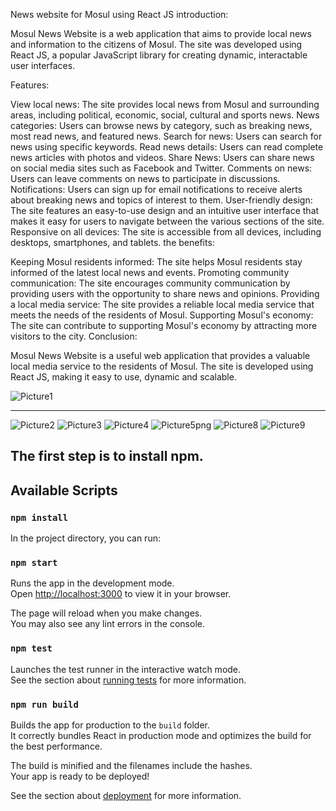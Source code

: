 News website for Mosul using React JS
introduction:

Mosul News Website is a web application that aims to provide local news and information to the citizens of Mosul. The site was developed using React JS, a popular JavaScript library for creating dynamic, interactable user interfaces.

Features:

View local news: The site provides local news from Mosul and surrounding areas, including political, economic, social, cultural and sports news.
News categories: Users can browse news by category, such as breaking news, most read news, and featured news.
Search for news: Users can search for news using specific keywords.
Read news details: Users can read complete news articles with photos and videos.
Share News: Users can share news on social media sites such as Facebook and Twitter.
Comments on news: Users can leave comments on news to participate in discussions.
Notifications: Users can sign up for email notifications to receive alerts about breaking news and topics of interest to them.
User-friendly design: The site features an easy-to-use design and an intuitive user interface that makes it easy for users to navigate between the various sections of the site.
Responsive on all devices: The site is accessible from all devices, including desktops, smartphones, and tablets.
the benefits:

Keeping Mosul residents informed: The site helps Mosul residents stay informed of the latest local news and events.
Promoting community communication: The site encourages community communication by providing users with the opportunity to share news and opinions.
Providing a local media service: The site provides a reliable local media service that meets the needs of the residents of Mosul.
Supporting Mosul's economy: The site can contribute to supporting Mosul's economy by attracting more visitors to the city.
Conclusion:

Mosul News Website is a useful web application that provides a valuable local media service to the residents of Mosul. The site is developed using React JS, making it easy to use, dynamic and scalable.

![Picture1](https://github.com/ahmedfaris2023/Mosul-city-news-website/assets/124607626/99284cc4-75be-405b-bbc6-97b82739a2a3)

------------------------------
![Picture2](https://github.com/ahmedfaris2023/Mosul-city-news-website/assets/124607626/7c0316e5-a030-41c7-9570-18fdd450b09c)
![Picture3](https://github.com/ahmedfaris2023/Mosul-city-news-website/assets/124607626/45bb1b42-1aaf-4f0e-a2cd-85a2572cb056)
![Picture4](https://github.com/ahmedfaris2023/Mosul-city-news-website/assets/124607626/8642f182-2844-47a9-a835-26561a0df737)
![Picture5png](https://github.com/ahmedfaris2023/Mosul-city-news-website/assets/124607626/9c45b4ae-76a0-4a40-84c9-438c855e2469)
![Picture8](https://github.com/ahmedfaris2023/Mosul-city-news-website/assets/124607626/b54251bb-25c1-427b-bde7-b94691de62ce)
![Picture9](https://github.com/ahmedfaris2023/Mosul-city-news-website/assets/124607626/cab8e803-4a09-47bc-8f18-ad30561f4410)

## The first step is to install npm.
## Available Scripts
### `npm install`
In the project directory, you can run:

### `npm start`

Runs the app in the development mode.\
Open [http://localhost:3000](http://localhost:3000) to view it in your browser.

The page will reload when you make changes.\
You may also see any lint errors in the console.

### `npm test`

Launches the test runner in the interactive watch mode.\
See the section about [running tests](https://facebook.github.io/create-react-app/docs/running-tests) for more information.

### `npm run build`

Builds the app for production to the `build` folder.\
It correctly bundles React in production mode and optimizes the build for the best performance.

The build is minified and the filenames include the hashes.\
Your app is ready to be deployed!

See the section about [deployment](https://facebook.github.io/create-react-app/docs/deployment) for more information.


